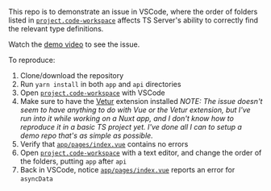 This repo is to demonstrate an issue in VSCode, where the order of folders listed in [`project.code-workspace`](./project.code-workspace) affects TS Server's ability to correctly find the relevant type definitions.

Watch the [demo video](https://raw.githubusercontent.com/Merott/demo-vscode-issue/master/recording.mov) to see the issue.

To reproduce:

1. Clone/download the repository
2. Run `yarn install` in both `app` and `api` directories
3. Open [`project.code-workspace`](./project.code-workspace) with VSCode
4. Make sure to have the [Vetur](https://marketplace.visualstudio.com/items?itemName=octref.vetur) extension installed
   _NOTE: The issue doesn't seem to have anything to do with Vue or the Vetur extension, but I've run into it while working on a Nuxt app, and I don't know how to reproduce it in a basic TS project yet. I've done all I can to setup a demo repo that's as simple as possible._
5. Verify that [`app/pages/index.vue`](./app/pages/index.vue) contains no errors
6. Open [`project.code-workspace`](./project.code-workspace) with a text editor, and change the order of the folders, putting `app` after `api`
7. Back in VSCode, notice [`app/pages/index.vue`](./app/pages/index.vue) reports an error for `asyncData`
